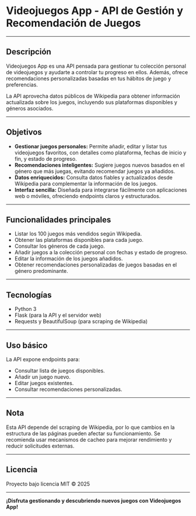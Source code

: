 # Videojuegos App - API de Gestión y Recomendación de Juegos

---

## Descripción

Videojuegos App es una API pensada para gestionar tu colección personal de videojuegos y ayudarte a controlar tu progreso en ellos. Además, ofrece recomendaciones personalizadas basadas en tus hábitos de juego y preferencias.

La API aprovecha datos públicos de Wikipedia para obtener información actualizada sobre los juegos, incluyendo sus plataformas disponibles y géneros asociados.

---

## Objetivos

- **Gestionar juegos personales:** Permite añadir, editar y listar tus videojuegos favoritos, con detalles como plataforma, fechas de inicio y fin, y estado de progreso.
- **Recomendaciones inteligentes:** Sugiere juegos nuevos basados en el género que más juegas, evitando recomendar juegos ya añadidos.
- **Datos enriquecidos:** Consulta datos fiables y actualizados desde Wikipedia para complementar la información de los juegos.
- **Interfaz sencilla:** Diseñada para integrarse fácilmente con aplicaciones web o móviles, ofreciendo endpoints claros y estructurados.

---

## Funcionalidades principales

- Listar los 100 juegos más vendidos según Wikipedia.
- Obtener las plataformas disponibles para cada juego.
- Consultar los géneros de cada juego.
- Añadir juegos a la colección personal con fechas y estado de progreso.
- Editar la información de los juegos añadidos.
- Obtener recomendaciones personalizadas de juegos basadas en el género predominante.

---

## Tecnologías

- Python 3
- Flask (para la API y el servidor web)
- Requests y BeautifulSoup (para scraping de Wikipedia)

---

## Uso básico

La API expone endpoints para:

- Consultar lista de juegos disponibles.
- Añadir un juego nuevo.
- Editar juegos existentes.
- Consultar recomendaciones personalizadas.

---

## Nota

Esta API depende del scraping de Wikipedia, por lo que cambios en la estructura de las páginas pueden afectar su funcionamiento. Se recomienda usar mecanismos de cacheo para mejorar rendimiento y reducir solicitudes externas.

---

## Licencia

Proyecto bajo licencia MIT © 2025

---

**¡Disfruta gestionando y descubriendo nuevos juegos con Videojuegos App!**
